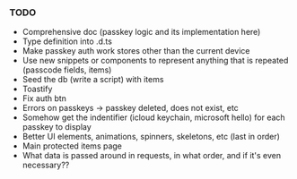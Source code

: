 ### TODO

- Comprehensive doc (passkey logic and its implementation here)
- Type definition into .d.ts
- Make passkey auth work stores other than the current device
- Use new snippets or components to represent anything that is repeated (passcode fields, items)
- Seed the db (write a script) with items
- Toastify
- Fix auth btn
- Errors on passkeys -> passkey deleted, does not exist, etc
- Somehow get the indentifier (icloud keychain, microsoft hello) for each passkey to display
- Better UI elements, animations, spinners, skeletons, etc (last in order)
- Main protected items page
- What data is passed around in requests, in what order, and if it's even necessary??
